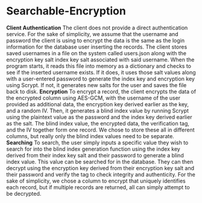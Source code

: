 # Searchable-Encryption

**Client Authentication**
The client does not provide a direct authentication service. For the sake of simplicity, we assume that the
username and password the client is using to encrypt the data is the same as the login information for the
database user inserting the records. The client stores saved usernames in a file on the system called
users.json along with the encryption key salt index key salt associated with said username. When the
program starts, it reads this file into memory as a dictionary and checks to see if the inserted username
exists. If it does, it uses those salt values along with a user-entered password to generate the index key and
encryption key using Scrypt. If not, it generates new salts for the user and saves the file back to disk.
**Encryption**
To encrypt a record, the client encrypts the data of the encrypted column using AES-GCM, with the
username of the user provided as additional data, the encryption key derived earlier as the key, and a
random IV. Then, it generates a blind index value by running Scrypt using the plaintext value as the
password and the index key derived earlier as the salt. The blind index value, the encrypted data, the
verification tag, and the IV together form one record. We chose to store these all in different columns, but
really only the blind index values need to be separate.
**Searching**
To search, the user simply inputs a specific value they wish to search for into the blind index generation
function using the index key derived from their index key salt and their password to generate a blind
index value. This value can be searched for in the database. They can then decrypt using the encryption
key derived from their encryption key salt and their password and verify the tag to check integrity and
authenticity. For the sake of simplicity, we chose a column to encrypt that uniquely identifies each record,
but if multiple records are returned, all can simply attempt to be decrypted.
